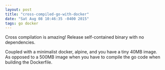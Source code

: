 ```yaml
---
layout: post
title: "cross-compiled-go-with-docker"
date: "Sat Aug 08 10:46:35 -0400 2015"
tags: go docker
---
```


Cross compilation is amazing! Release self-contained binary with no dependencies.

Coupled with a minimalist docker, alpine, and you have a tiny 40MB image. As opposed to a 500MB image
when you have to compile the go code when building the Dockerfile.

